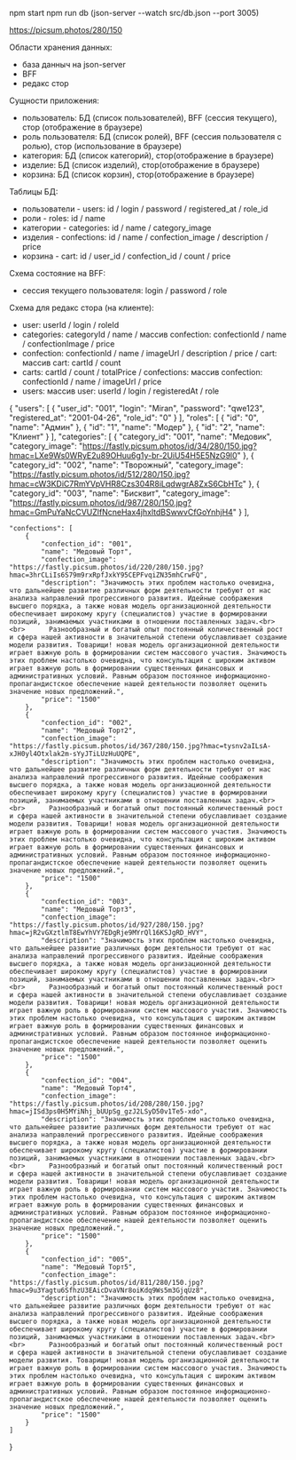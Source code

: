 <!-- cd frontend 
npm run start

cd backend 
npm run dev -->

npm start
npm run db
(json-server --watch src/db.json --port 3005)

https://picsum.photos/280/150

Области хранения данных:

- база данныч на json-server
- BFF
- редакс стор

Сущности приложения:

- пользователь: БД (список пользователей), BFF (сессия текущего), стор (отображение в браузере)
- роль пользователя: БД (список ролей), BFF (сессия пользователя с ролью), стор (использование в браузере)
- категория: БД (список категорий), стор(отображение в браузере)
- изделие: БД (список изделий), стор(отображение в браузере)
- корзина: БД (список корзин), стор(отображение в браузере)

Таблицы БД:

- пользователи - users: id / login / password / registered_at / role_id
- роли - roles: id / name
- категории - categories: id / name / category_image
- изделия - confections: id / name / confection_image / description / price
- корзина - cart: id / user_id / confection_id / count / price

Схема состояние на BFF:

- сессия текущего пользователя: login / password / role

Схема для редакс стора (на клиенте):

- user: userId / login / roleId
- categories: categoryId / name / массив confection: confectionId / name / confectionImage / price
- confection: confectionId / name / imageUrl / description / price / cart: массив cart: cartId / count
- carts: cartId / count / totalPrice / confections: массив confection: confectionId / name / imageUrl / price
- users: массив user: userId / login / registeredAt / role

{
"users": [
{
"user_id": "001",
"login": "Miran",
"password": "qwe123",
"registered_at": "2001-04-26",
"role_id": "0"
}
],
"roles": [
{
"id": "0",
"name": "Админ"
},
{
"id": "1",
"name": "Модер"
},
{
"id": "2",
"name": "Клиент"
}
],
"categories": [
{
"category_id": "001",
"name": "Медовик",
"category_image": "https://fastly.picsum.photos/id/34/280/150.jpg?hmac=LXe9Ws0WRyE2u89OHuu6g1y-br-2UiU54H5E5NzG9l0"
},
{
"category_id": "002",
"name": "Творожный",
"category_image": "https://fastly.picsum.photos/id/512/280/150.jpg?hmac=cW3KDiC7RmYVpVHR8Czs304R8iLqdwgrA8ZxS6CbHTc"
},
{
"category_id": "003",
"name": "Бисквит",
"category_image": "https://fastly.picsum.photos/id/987/280/150.jpg?hmac=GmPuYaNcCVUZlfNcneHax4jhxltdBSwwvCfGoYnhjH4"
}
],

    "confections": [
    	{
    		"confection_id": "001",
    		"name": "Медовый Торт",
    		"confection_image": "https://fastly.picsum.photos/id/220/280/150.jpg?hmac=3hrCLiIs6S79m9rxRpfJxkY95CEPFvqiZN35mhCrwFQ",
    		"description": "Значимость этих проблем настолько очевидна, что дальнейшее развитие различных форм деятельности требуют от нас анализа направлений прогрессивного развития. Идейные соображения высшего порядка, а также новая модель организационной деятельности обеспечивает широкому кругу (специалистов) участие в формировании позиций, занимаемых участниками в отношении поставленных задач.<br><br>      Разнообразный и богатый опыт постоянный количественный рост и сфера нашей активности в значительной степени обуславливает создание модели развития. Товарищи! новая модель организационной деятельности играет важную роль в формировании систем массового участия. Значимость этих проблем настолько очевидна, что консультация с широким активом играет важную роль в формировании существенных финансовых и административных условий. Равным образом постоянное информационно-пропагандистское обеспечение нашей деятельности позволяет оценить значение новых предложений.",
    		"price": "1500"
    	},
    	{
    		"confection_id": "002",
    		"name": "Медовый Торт2",
    		"confection_image": "https://fastly.picsum.photos/id/367/280/150.jpg?hmac=tysnv2aILsA-xJH0yl4Otxlak2m-sYyJTiLUzHuUQPE",
    		"description": "Значимость этих проблем настолько очевидна, что дальнейшее развитие различных форм деятельности требуют от нас анализа направлений прогрессивного развития. Идейные соображения высшего порядка, а также новая модель организационной деятельности обеспечивает широкому кругу (специалистов) участие в формировании позиций, занимаемых участниками в отношении поставленных задач.<br><br>      Разнообразный и богатый опыт постоянный количественный рост и сфера нашей активности в значительной степени обуславливает создание модели развития. Товарищи! новая модель организационной деятельности играет важную роль в формировании систем массового участия. Значимость этих проблем настолько очевидна, что консультация с широким активом играет важную роль в формировании существенных финансовых и административных условий. Равным образом постоянное информационно-пропагандистское обеспечение нашей деятельности позволяет оценить значение новых предложений.",
    		"price": "1500"
    	},
    	{
    		"confection_id": "003",
    		"name": "Медовый Торт3",
    		"confection_image": "https://fastly.picsum.photos/id/927/280/150.jpg?hmac=jR2vGXztlmT8EwYhVY7EDgRje9MYrQl16KSJgRD_HVY",
    		"description": "Значимость этих проблем настолько очевидна, что дальнейшее развитие различных форм деятельности требуют от нас анализа направлений прогрессивного развития. Идейные соображения высшего порядка, а также новая модель организационной деятельности обеспечивает широкому кругу (специалистов) участие в формировании позиций, занимаемых участниками в отношении поставленных задач.<br><br>      Разнообразный и богатый опыт постоянный количественный рост и сфера нашей активности в значительной степени обуславливает создание модели развития. Товарищи! новая модель организационной деятельности играет важную роль в формировании систем массового участия. Значимость этих проблем настолько очевидна, что консультация с широким активом играет важную роль в формировании существенных финансовых и административных условий. Равным образом постоянное информационно-пропагандистское обеспечение нашей деятельности позволяет оценить значение новых предложений.",
    		"price": "1500"
    	},
    	{
    		"confection_id": "004",
    		"name": "Медовый Торт4",
    		"confection_image": "https://fastly.picsum.photos/id/208/280/150.jpg?hmac=jISd3ps0H5MYiNhj_bUUpSg_gzJ2LSyD50v1Te5-xdo",
    		"description": "Значимость этих проблем настолько очевидна, что дальнейшее развитие различных форм деятельности требуют от нас анализа направлений прогрессивного развития. Идейные соображения высшего порядка, а также новая модель организационной деятельности обеспечивает широкому кругу (специалистов) участие в формировании позиций, занимаемых участниками в отношении поставленных задач.<br><br>      Разнообразный и богатый опыт постоянный количественный рост и сфера нашей активности в значительной степени обуславливает создание модели развития. Товарищи! новая модель организационной деятельности играет важную роль в формировании систем массового участия. Значимость этих проблем настолько очевидна, что консультация с широким активом играет важную роль в формировании существенных финансовых и административных условий. Равным образом постоянное информационно-пропагандистское обеспечение нашей деятельности позволяет оценить значение новых предложений.",
    		"price": "1500"
    	},
    	{
    		"confection_id": "005",
    		"name": "Медовый Торт5",
    		"confection_image": "https://fastly.picsum.photos/id/811/280/150.jpg?hmac=9u3Yagtu6SfhzU3EAicDvaVNr8oiKdq9Ws5m3GjqUz8",
    		"description": "Значимость этих проблем настолько очевидна, что дальнейшее развитие различных форм деятельности требуют от нас анализа направлений прогрессивного развития. Идейные соображения высшего порядка, а также новая модель организационной деятельности обеспечивает широкому кругу (специалистов) участие в формировании позиций, занимаемых участниками в отношении поставленных задач.<br><br>      Разнообразный и богатый опыт постоянный количественный рост и сфера нашей активности в значительной степени обуславливает создание модели развития. Товарищи! новая модель организационной деятельности играет важную роль в формировании систем массового участия. Значимость этих проблем настолько очевидна, что консультация с широким активом играет важную роль в формировании существенных финансовых и административных условий. Равным образом постоянное информационно-пропагандистское обеспечение нашей деятельности позволяет оценить значение новых предложений.",
    		"price": "1500"
    	}
    ]

}
